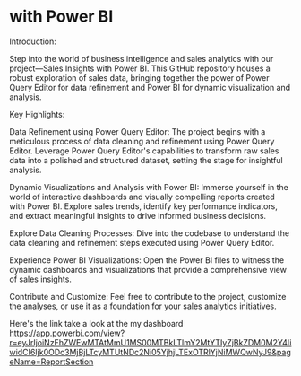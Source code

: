 # with Power BI

Introduction:

Step into the world of business intelligence and sales analytics with our project—Sales Insights with Power BI. This GitHub repository houses a robust exploration of sales data, bringing together the power of Power Query Editor for data refinement and Power BI for dynamic visualization and analysis.

Key Highlights:

Data Refinement using Power Query Editor:
The project begins with a meticulous process of data cleaning and refinement using Power Query Editor.
Leverage Power Query Editor's capabilities to transform raw sales data into a polished and structured dataset, setting the stage for insightful analysis.

Dynamic Visualizations and Analysis with Power BI:
Immerse yourself in the world of interactive dashboards and visually compelling reports created with Power BI.
Explore sales trends, identify key performance indicators, and extract meaningful insights to drive informed business decisions.

Explore Data Cleaning Processes:
Dive into the codebase to understand the data cleaning and refinement steps executed using Power Query Editor.

Experience Power BI Visualizations:
Open the Power BI files to witness the dynamic dashboards and visualizations that provide a comprehensive view of sales insights.

Contribute and Customize:
Feel free to contribute to the project, customize the analyses, or use it as a foundation for your sales analytics initiatives.

Here's the link take a look at the my dashboard https://app.powerbi.com/view?r=eyJrIjoiNzFhZWEwMTAtMmU1MS00MTBkLTlmY2MtYTIyZjBkZDM0M2Y4IiwidCI6Ijk0ODc3MjBjLTcyMTUtNDc2Ni05YjhjLTExOTRlYjNiMWQwNyJ9&pageName=ReportSection
